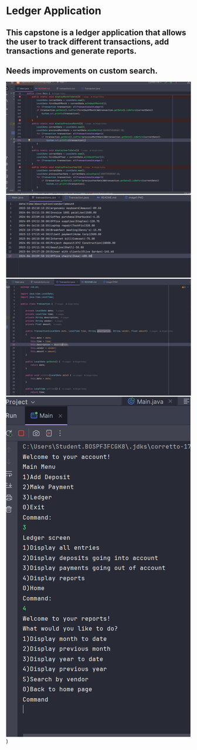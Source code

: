 # Ledger Application
## This capstone is a ledger application that allows the user to track different transactions, add transactions and generate reports.
## Needs improvements on custom search.
![Code](image1.PNG) ![image2.PNG](image2.PNG)![image3.PNG](image3.PNG)![image4.PNG](image4.PNG))
